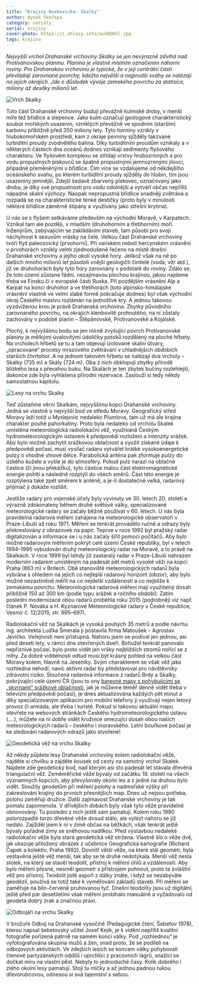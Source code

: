 ```yaml
---
title: "Krajiny Boskovicka: Skalky"
author: Hynek Skořepa
category: seriály
serial: krajiny
cover-photo: https://i.ohlasy.info/audQOH3l.jpg
tags: krajina
---
```


*Nejvyšší vrchol Drahanské vrchoviny Skalky se jen nevýrazně zdvíhá nad Protivanovskou planinu. Planina je vlastně místním označením náhorní roviny. Pro Drahanskou vrchovinu je typické, že v její centrální části převládají zarovnané povrchy, kdežto největší a nejprudší svahy se nalézají na jejích okrajích. Jde o důsledek vývoje zemského povrchu za statisíce, miliony až desítky milionů let.*

<img src="https://i.ohlasy.info/audQOH3.jpg" alt="Vrch Skalky" class="img-responsive img-popup" data-author="Hynek Skořepa">

Tuto část Drahanské vrchoviny budují převážně kulmské droby, v menší míře též břidlice a slepence. Jako kulm označují geologové charakteristický soubor mořských usazenin, vzniklých převážně ve spodním (starším) karbonu přibližně před 350 miliony lety. Tyto horniny vznikly v hlubokomořském prostředí, kam z okraje pevniny sjížděly takzvané turbiditní proudy zvodnělého bahna. Díky turbiditním proudům vznikaly a v některých částech dna oceánů dodnes vznikají sedimenty flyšového charakteru. Ve flyšovém komplexu se střídají vrstvy hrubozrnných a pro vodu propustných pískovců se špatně propustnými jemnozrnnými jílovci, případně přeměněnými v břidlice. Čím více se vzdalujeme od někdejšího oceánského svahu, po kterém turbiditní proudy sjížděly do hlubin, tím jsou usazeniny jemnější. Zdejší šedavě zbarvený pískovec, označovaný jako droba, je díky své propustnosti pro vodu odolnější a vytváří občas nepříliš nápadné skalní výchozy. Naopak nepropustná břidlice snadněji zvětrává a rozpadá se na charakteristické tenké destičky (proto byly v minulosti některé břidlice záměrně štípány a využívány jako střešní krytina).

U nás se s flyšem setkáváme především na východní Moravě, v Karpatech. Vznikal tam ale později, v mladším (druhohorním a třetihorním) moři. Inženýrům, zabývajícím se zakládáním staveb, tam působí pro svoji náchylnost k sesuvům vrásky na čele. Velkou část Drahanské vrchoviny tvoří flyš paleozoický (prvohorní). Při variském neboli hercynském vrásnění v prvohorách vznikly velmi zjednodušeně řečeno na místě dnešní Drahanské vrchoviny a jejího okolí vysoké hory. Jelikož však na ně po dalších mnoho milionů let působili vnější geologičtí činitelé (voda, vítr atd.), již ve druhohorách byly tyto hory zarovnány v podstatě do roviny. Zdálo se, že toto území zůstane fádní, nezajímavou plochou krajinou, jakou najdeme třeba ve Finsku či v evropské části Ruska. Při pozdějším vrásnění Alp a Karpat na konci druhohor a ve třetihorách (toto alpínsko-himálajské vrásnění vlastně ve velmi slabé formě pokračuje dodnes) byl však východní okraj Českého masivu rozlámán na jednotlivé kry. A jednou takovou vyzdviženou krou je právě Drahanská vrchovina. Zbytky původního zarovnaného povrchu, na okrajích klenbovitě prohnutého, na ní zůstaly zachovány v podobě planin – Štěpánovské, Protivanovské a Kojálské.

Plochý, k nejvyššímu bodu se jen mírně zvyšující povrch Protivanovské planiny je mělkými úvalovitými údolíčky potoků rozdělený na ploché hřbety. Na vrcholech hřbetů se tu a tam objevují izolované skalní útvary, „opracované“ procesy mrazového zvětrávání v chladnějších obdobích starších čtvrtohor. A na jednom takovém hřbetu se nalézají dva vrcholy – Skalky (735 m) a Skály (724 m). Oba z nich obklopují zbytky přírodě blízkého lesa s převahou buku. Na Skalách je ten zbytek bučiny rozlehlejší, dokonce zde byla vyhlášena přírodní rezervace. Zaslouží si tedy někdy samostatnou kapitolu.

<img src="https://i.ohlasy.info/S4lzkC3.jpg" alt="Lesy na vrchu Skalky" class="img-responsive img-popup" data-author="Hynek Skořepa">

Teď zůstaňme věrni Skalkám, nejvyššímu kopci Drahanské vrchoviny. Jedná se vlastně o nejvyšší bod ve středu Moravy. Geografický střed Moravy leží totiž u Myslejovic nedaleko Plumlova, tam už má ale krajina charakter pouhé pahorkatiny. Proto byla nedaleko od vrcholu Skalek umístěna meteorologická radiolokační věž, využívaná Českým hydrometeorologickým ústavem k předpovědi rozložení a intenzity srážek. Aby bylo možné zachytit srážkovou oblačnost a využít získané údaje k předpovědi počasí, musí vysílač radaru vytvářet krátké vysokoenergetické pulzy o vhodné vlnové délce. Parabolická anténa pak zformuje pulzy do úzkého kužele a vyšle je do atmosféry. Pokud pulz narazí na oblačné částice (či jinou překážku), tyto částice malou část elektromagnetické energie pohltí a následně rozptýlí do všech směrů. Část této energie je rozptýlena také zpět směrem k anténě, a je-li dostatečně velká, radarový přijímač ji dokáže rozlišit.

Jestliže radary pro vojenské účely byly vyvinuty ve 30. letech 20. století a výrazně zdokonaleny během druhé světové války, specializované meteorologické radary se začaly běžně používat v 60. letech. U nás byla pravidelná radarová měření zahájena na meteorologické observatoři v Praze-Libuši až roku 1971. Měření se tenkrát provádělo ručně a odrazy byly překreslovány z obrazovek na papír. Teprve v roce 1992 byl pražský radar digitalizován a informace se i u nás začaly šířit pomocí počítačů. Aby bylo možné radarovým měřením pokrýt celé území České republiky, byl v letech 1994–1995 vybudován druhý meteorologický radar na Moravě, a to právě na Skalkách. V roce 1999 byl tehdy již zastaralý radar v Praze-Libuši nahrazen moderním radarem umístěným na padesát pět metrů vysoké věži na kopci Praha (863 m) v Brdech. Obě stanoviště meteorologických radarů byla vybrána s ohledem na jejich co nejlepší radarový horizont (obzor), aby bylo možné nezastíněně měřit na co nejdelší vzdálenosti a co nejblíže k zemskému povrchu. Meteorologická radarová měření mají využitelný dosah přibližně 150 až 300 km (podle typu srážek a ročního období). Zatím poslední modernizace obou radarů proběhla roku 2015 (podrobněji viz např. článek P. Nováka a H. Kyznarové Meteorologické radary v České republice, Vesmír č. 12/2015, str. 695–697).

Radiolokační věž na Skalkách je vysoká pouhých 35 metrů a podle návrhu ing. architekta Luďka Šmerala ji postavila firma Matoušek – Agrostav Jevíčko. Veřejnosti není přístupná. Nahoru jsem se podíval jen jednou, asi před deseti lety, v rámci dne otevřených dveří. Bohužel tenkrát panovalo nepříznivé počasí, bylo proto vidět jen vršky nejbližších stromů nořící se z mlhy. Za dobré viditelnosti odtud musí být krásný pohled na velkou část Moravy kolem, hlavně na Jeseníky. Svým charakterem se však věž jako rozhledna nehodí, navíc aktivní radar by představoval pro návštěvníky zdravotní riziko. Sloučená radarová informace z radarů Brdy a Skalky, pokrývající celé území ČR (jsou to ony [barevné mapy s pohybujícími se „skvrnami“ srážkové oblačnosti](http://portal.chmi.cz/files/portal/docs/meteo/rad/data_jsradview.html), jak je můžeme téměř denně vidět třeba v televizní předpovědi počasí), je dnes aktualizována každých pět minut a díky specializovaným aplikacím pro mobilní telefony ji využívají nejen letový provoz či armáda, ale třeba i turisté. Pokud si takovou aktuální mapu otevřete na webových stránkách Českého hydrometeorologického ústavu (….), můžete na ní dobře vidět kružnice omezující dosah obou našich meteorologických radarů – českého i moravského. Letní bouřkové počasí je ke sledování radarových odrazů jako stvořené!

<img src="https://i.ohlasy.info/1Dl1tVm.jpg" alt="Geodetická věž na vrchu Skalky" class="img-responsive img-popup" data-author="Z učebnice Geografická kartografie">

Až někdy půjdete lesy Drahanské vrchoviny kolem radiolokační věže, najděte si chvilku a zajděte kousek od cesty na samotný vrchol Skalek. Najdete zde geodetický bod, nad kterým asi sto padesát let stávala dřevěná triangulační věž. Zeměměřické věže bývaly od začátku 19. století na všech významných kopcích, aby převyšovaly okolní les a z jedné na druhou bylo vidět. Sloužily geodetům při měření polohy a nadmořské výšky při zakreslování krajiny do prvních přesnějších map. Dnes už nejsou potřeba, polohu zaměřují družice. Další zajímavost Drahanské vrchoviny je tak pomalu zapomenuta. V dřívějších dobách byly však tyto věže pravidelně obnovovány. Tu poslední z nich ještě sám pamatuji. Kolem roku 1990 polorozpadlé torzo dřevěné věže dosud stálo, ale vylézt nahoru se již nedalo. Zajížděl jsem k ní v zimě občas na běžkách, však tenkrát ještě bývaly pořádné zimy se sněhovou nadílkou. Před výstavbou nedaleké radiolokační věže byla stará geodetická věž stržena. Vlastně šlo o věže dvě, jak ukazuje přiložený obrázek z učebnice Geografická kartografie (Richard Čapek a kolektiv, Praha 1992). Dovnitř větší věže, na které stál geometr, byla vestavěna ještě věž menší, tak aby se té druhé nedotýkala. Menší věž nesla stolek, na který se stavěl teodolit, přístroj k měření úhlů a vzdáleností. Aby bylo měření přesné, nesměl geometr s přístrojem pohnout, proto ta zvláštní věž pro přístroj. Teodolit jistě aspoň z dálky znáte, i když se nezabýváte geodézií, používá se totiž také k vyměřování základů staveb. Při měření se zaměřuje na bílo-červeně pruhovanou tyč. Dnešní teodolity jsou už digitální, ještě před pár desetiletími však měření probíhalo manuálně a vyžadovalo od geodeta dobrý zrak a značnou praxi.

<img src="https://i.ohlasy.info/3Sxmj1e.jpg" alt="Odbojáři na vrchu Skalky" class="img-responsive img-popup" data-author="Odboj na Drahanské vysočině">

V brožuře Odboj na Drahanské vysočině (Pedagogické čtení, Šebetov 1978), kterou napsal šebetovský učitel Josef Kejík, je k vidění nepříliš kvalitní fotografie pořízená patrně na samém konci války. Pod „rozhlednou“ je vyfotografována skupina mužů a žen, snad proto, že se podíleli na odbojových aktivitách. Ve zdejších lesích se koncem války pohybovali členové partyzánských oddílů i uprchlíci z pracovních lágrů, snažící se dočkat míru na vlastní pěst. Nebyly to jednoduché časy. Kolik dobrého i zlého okolní lesy pamatují. Stojí tu mlčky a až jednou padnou rukou dřevorubcovou, odnesou si svá tajemství s sebou.
